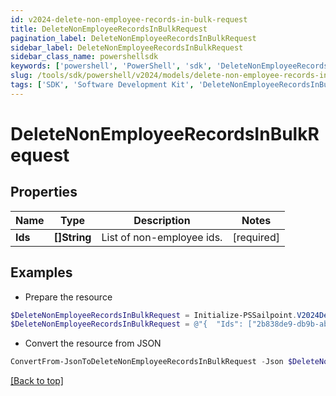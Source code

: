 ```yaml
---
id: v2024-delete-non-employee-records-in-bulk-request
title: DeleteNonEmployeeRecordsInBulkRequest
pagination_label: DeleteNonEmployeeRecordsInBulkRequest
sidebar_label: DeleteNonEmployeeRecordsInBulkRequest
sidebar_class_name: powershellsdk
keywords: ['powershell', 'PowerShell', 'sdk', 'DeleteNonEmployeeRecordsInBulkRequest', 'V2024DeleteNonEmployeeRecordsInBulkRequest'] 
slug: /tools/sdk/powershell/v2024/models/delete-non-employee-records-in-bulk-request
tags: ['SDK', 'Software Development Kit', 'DeleteNonEmployeeRecordsInBulkRequest', 'V2024DeleteNonEmployeeRecordsInBulkRequest']
---
```



# DeleteNonEmployeeRecordsInBulkRequest

## Properties

Name | Type | Description | Notes
------------ | ------------- | ------------- | -------------
**Ids** | **[]String** | List of non-employee ids. | [required]

## Examples

- Prepare the resource
```powershell
$DeleteNonEmployeeRecordsInBulkRequest = Initialize-PSSailpoint.V2024DeleteNonEmployeeRecordsInBulkRequest  -Ids [2b838de9-db9b-abcf-e646-d4f274ad4238, 2d838de9-db9b-abcf-e646-d4f274ad4238]
$DeleteNonEmployeeRecordsInBulkRequest = @"{  "Ids": ["2b838de9-db9b-abcf-e646-d4f274ad4238", "2d838de9-db9b-abcf-e646-d4f274ad4238"] }"@
```

- Convert the resource from JSON
```powershell
ConvertFrom-JsonToDeleteNonEmployeeRecordsInBulkRequest -Json $DeleteNonEmployeeRecordsInBulkRequest
```


[[Back to top]](#) 

